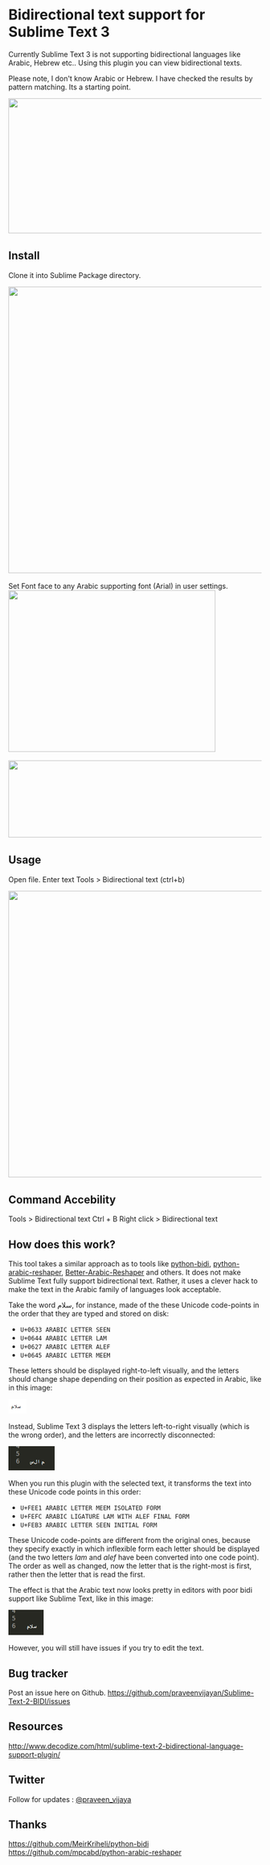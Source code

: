 Bidirectional text support for Sublime Text 3
===================

Currently Sublime Text 3 is not supporting bidirectional languages like Arabic, Hebrew etc.. Using this plugin you can view bidirectional texts.

Please note, I don't know Arabic or Hebrew. I have checked the results by pattern matching. Its a starting point. 

<img alt="" src="https://lh6.googleusercontent.com/-GAIfpn6Oeyg/UHHVmqjSG7I/AAAAAAAAEng/wWPjpxu5e5I/s799/sublime-text2-arabic.jpg" title="Sublime text 2 BiDi - RTL Support plugin" class="alignnone" width="799" height="268">

Install
-----------------
Clone it into Sublime Package directory.

<img alt="" src="https://lh6.googleusercontent.com/-zm8xnRDkluI/UG9mLrQYgPI/AAAAAAAAEm0/8qOUUMngOlw/s800/rtl-sublime-text.jpg" title="Sublime Text 2 - BiDi Plugin" class="alignnone" width="800" height="569">

Set Font face to any Arabic supporting font (Arial) in user settings. <br>
<img alt="" src="https://lh3.googleusercontent.com/-l_CN_p6kJKM/UHHVlhvTU5I/AAAAAAAAEnY/8fLi3mbYoUU/s412/sublime-text2-user-pref-menu.jpg" title="Sublime text 2 user settings" class="alignnone" width="412" height="321"> <br>

<img alt="" src="https://lh6.googleusercontent.com/-VM_A9JCJhT0/UHHVlFSsMNI/AAAAAAAAEnU/CXvpyMjdv2U/s516/sublime-text2-user-pref.jpg" title="Sublime text 2 user settings" class="alignnone" width="516" height="153">

Usage
----------------------
Open file.
Enter text
Tools > Bidirectional text (ctrl+b)


<img alt="" src="https://lh6.googleusercontent.com/-o8kkAWZDmcw/UG9lAk9omKI/AAAAAAAAEmk/u__PYos0-IY/s800/bidi-sublime-text2.jpg" title="Sublime text 2 Bidirectional text" class="alignnone" width="800" height="569">


Command Accebility 
-------------------
Tools > Bidirectional text
Ctrl + B
Right click > Bidirectional text

How does this work?
-------------------

This tool takes a similar approach as to tools like [python-bidi](https://github.com/MeirKriheli/python-bidi), [python-arabic-reshaper](https://github.com/mpcabd/python-arabic-reshaper), [Better-Arabic-Reshaper](https://github.com/agawish/Better-Arabic-Reshaper/) and others.
It does not make Sublime Text fully support bidirectional text.
Rather, it uses a clever hack to make the text in the Arabic family of languages look acceptable.

Take the word سلام, for instance, made of the these Unicode code-points in the order that they are typed and stored on disk:

- `U+0633 ARABIC LETTER SEEN`
- `U+0644 ARABIC LETTER LAM`
- `U+0627 ARABIC LETTER ALEF`
- `U+0645 ARABIC LETTER MEEM`

These letters should be displayed right-to-left visually, and the letters should change shape depending on their position as expected in Arabic, like in this image:

![](docs/normal_peace.png)

Instead, Sublime Text 3 displays the letters left-to-right visually (which is the wrong order), and the letters are incorrectly disconnected:

![](docs/sublime_peace.png)

When you run this plugin with the selected text, it transforms the text into these Unicode code points in this order:

- `U+FEE1 ARABIC LETTER MEEM ISOLATED FORM`
- `U+FEFC ARABIC LIGATURE LAM WITH ALEF FINAL FORM`
- `U+FEB3 ARABIC LETTER SEEN INITIAL FORM`

These Unicode code-points are different from the original ones, because they specify exactly in which inflexible form each letter should be displayed (and the two letters *lam* and *alef* have been converted into one code point).
The order as well as changed, now the letter that is the right-most is first, rather then the letter that is read the first.

The effect is that the Arabic text now looks pretty in editors with poor bidi support like Sublime Text, like in this image:

![](docs/sublime_peace_after.png)

However, you will still have issues if you try to edit the text.


Bug tracker
----------
Post an issue here on Github. 
https://github.com/praveenvijayan/Sublime-Text-2-BIDI/issues

Resources
----------
http://www.decodize.com/html/sublime-text-2-bidirectional-language-support-plugin/

Twitter 
------------------
Follow for updates :  <a href="http://twitter.com/praveen_vijaya">@praveen_vijaya</a>

Thanks
----
https://github.com/MeirKriheli/python-bidi <br>
https://github.com/mpcabd/python-arabic-reshaper








